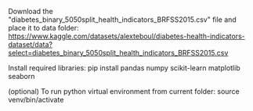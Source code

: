 Download the "diabetes_binary_5050split_health_indicators_BRFSS2015.csv" file and place it to data folder:
https://www.kaggle.com/datasets/alexteboul/diabetes-health-indicators-dataset/data?select=diabetes_binary_5050split_health_indicators_BRFSS2015.csv

Install required libraries:
pip install pandas numpy scikit-learn matplotlib seaborn

(optional) To run python virtual environment from current folder:
source venv/bin/activate
